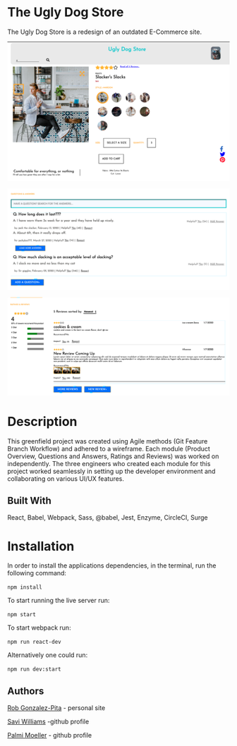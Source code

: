 # The Ugly Dog Store

The Ugly Dog Store is a redesign of an outdated E-Commerce site.

![Product Overview](./assets/po2.png)

![Questions and Answers](./assets/qa1.png)

![Ratings and Reviews](./assets/rr3.png)

# Description

This greenfield project was created using Agile methods (Git Feature Branch Workflow) and adhered to a wireframe. Each module (Product Overview, Questions and Answers, Ratings and Reviews) was worked on independently. The three engineers who created each module for this project worked seamlessly in setting up the developer environment and collaborating on various UI/UX features.

## Built With

React,
Babel,
Webpack,
Sass,
@babel,
Jest,
Enzyme,
CircleCI,
Surge


# Installation

In order to install the applications dependencies, in the terminal, run the following command:

`npm install`

To start running the live server run:

`npm start`

To start webpack run:

`npm run react-dev`

Alternatively one could run:

`npm run dev:start`

## Authors

[Rob Gonzalez-Pita](http://robpita.com) - personal site

[Savi Williams](https://github.com/savi1623) -github profile

[Palmi Moeller](https://github.com/Palmipalooza) - github profile
